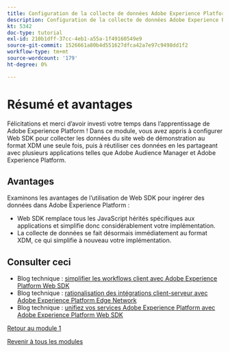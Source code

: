 ```yaml
---
title: Configuration de la collecte de données Adobe Experience Platform et de l’extension Web SDK - Résumé
description: Configuration de la collecte de données Adobe Experience Platform et de l’extension Web SDK - Résumé
kt: 5342
doc-type: tutorial
exl-id: 210b1dff-37cc-4eb1-a55a-1f49160549e9
source-git-commit: 1526661a80b4d551627dfca42a7e97c9498dd1f2
workflow-type: tm+mt
source-wordcount: '179'
ht-degree: 0%

---
```


# Résumé et avantages

Félicitations et merci d’avoir investi votre temps dans l’apprentissage de Adobe Experience Platform !
Dans ce module, vous avez appris à configurer Web SDK pour collecter les données du site web de démonstration au format XDM une seule fois, puis à réutiliser ces données en les partageant avec plusieurs applications telles que Adobe Audience Manager et Adobe Experience Platform.

## Avantages

Examinons les avantages de l’utilisation de Web SDK pour ingérer des données dans Adobe Experience Platform :

- Web SDK remplace tous les JavaScript hérités spécifiques aux applications et simplifie donc considérablement votre implémentation.
- La collecte de données se fait désormais immédiatement au format XDM, ce qui simplifie à nouveau votre implémentation.

## Consulter ceci

- Blog technique : [simplifier les workflows client avec Adobe Experience Platform Web SDK](https://medium.com/adobetech/simplifying-customer-workflows-with-adobe-experience-platform-web-sdk-4e54fe134f4a)
- Blog technique : [rationalisation des intégrations client-serveur avec Adobe Experience Platform Edge Network](https://medium.com/adobetech/streamlining-client-server-integrations-with-adobe-experience-platform-experience-edge-1caaef887172)
- Blog technique : [unifiez vos services Adobe Experience Platform avec Adobe Experience Platform Web SDK](https://medium.com/adobetech/unify-your-adobe-experience-platform-services-with-adobe-experience-platform-web-sdk-75cf6851a9fc)

[Retour au module 1](./data-ingestion-launch-web-sdk.md)

[Revenir à tous les modules](../../../overview.md)
